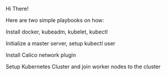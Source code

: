 Hi There!

Here are two simple playbooks on how:

  Install docker, kubeadm, kubelet, kubectl
  
  Initialize a master server, setup kubectl user
  
  Install Calico network plugin
  
  Setup Kubernetes Cluster and join worker nodes to the cluster
